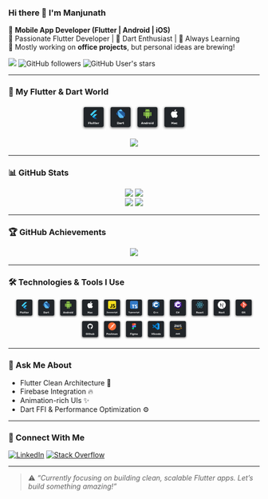 ### Hi there 👋 I'm Manjunath

📱 **Mobile App Developer (Flutter | Android | iOS)**  
🚀 Passionate Flutter Developer | 💙 Dart Enthusiast | 🧠 Always Learning  
💼 Mostly working on **office projects**, but personal ideas are brewing!

![](https://komarev.com/ghpvc/?username=mpmnath&color=green)
![GitHub followers](https://img.shields.io/github/followers/mpmnath?label=Follow&style=social)
![GitHub User's stars](https://img.shields.io/github/stars/mpmnath?affiliations=OWNER&style=social)

---

### 🧩 My Flutter & Dart World

<p align="center">
  <img src="./src/global/assets/icons/flutter.svg" height="50" alt="Flutter" />
  <img src="./src/global/assets/icons/dart.svg" height="50" alt="Dart" />
  <img src="./src/global/assets/icons/android.svg" height="50" alt="Android" />
  <img src="./src/global/assets/icons/mac.svg" height="50" alt="iOS" />
</p>

<p align="center">
  <img src="https://github-readme-stats.vercel.app/api/top-langs/?username=mpmnath&layout=compact&langs_count=6&theme=github_dark&hide=html,css,scss" />
</p>

---

### 📊 GitHub Stats

<div align="center">
  <img width="49%" src="http://github-profile-summary-cards.vercel.app/api/cards/stats?username=mpmnath&theme=github_dark" />
  <img width="49%" src="http://github-profile-summary-cards.vercel.app/api/cards/productive-time?username=mpmnath&theme=github_dark&utcOffset=2" />
</div>
<div align="center">
  <img width="49%" src="http://github-profile-summary-cards.vercel.app/api/cards/repos-per-language?username=mpmnath&theme=github_dark" />
  <img width="49%" src="http://github-profile-summary-cards.vercel.app/api/cards/most-commit-language?username=mpmnath&theme=github_dark" />
</div>

---

### 🏆 GitHub Achievements

<p align="center">
  <a href="https://github.com/mpmnath/github-profile-trophy">
    <img src="https://github-profile-trophy.vercel.app/?username=mpmnath&theme=onedark&column=4&margin-w=10&margin-h=15" />
  </a>
</p>

---

### 🛠️ Technologies & Tools I Use

<p align="center">
  <img src="./src/global/assets/icons/flutter.svg" alt="flutter" height="40" />
  <img src="./src/global/assets/icons/dart.svg" alt="dart" height="40" />
  <img src="./src/global/assets/icons/android.svg" alt="android" height="40" />
  <img src="./src/global/assets/icons/mac.svg" alt="ios" height="40" />
  <img src="./src/global/assets/icons/javascript.svg" alt="javascript" height="40" />
  <img src="./src/global/assets/icons/typescript.svg" alt="typescript" height="40" />
  <img src="./src/global/assets/icons/c++.svg" alt="c++" height="40" />
  <img src="./src/global/assets/icons/csharp.svg" alt="csharp" height="40" />
  <img src="./src/global/assets/icons/react.svg" alt="react" height="40" />
  <img src="./src/global/assets/icons/next.svg" alt="next" height="40" />
  <img src="./src/global/assets/icons/git.svg" alt="git" height="40" />
  <img src="./src/global/assets/icons/github.svg" alt="github" height="40" />
  <img src="./src/global/assets/icons/postman.svg" alt="postman" height="40" />
  <img src="./src/global/assets/icons/figma.svg" alt="figma" height="40" />
  <img src="./src/global/assets/icons/vscode.svg" alt="vscode" height="40" />
  <img src="./src/global/assets/icons/aws.svg" alt="aws" height="40" />
</p>

---

### 💬 Ask Me About

- Flutter Clean Architecture 🧼  
- Firebase Integration 🔥  
- Animation-rich UIs ✨  
- Dart FFI & Performance Optimization ⚙️  

---

### 🔗 Connect With Me

[![LinkedIn](https://img.shields.io/badge/LinkedIn-blue?style=for-the-badge&logo=linkedin&logoColor=white)](https://www.linkedin.com/in/manjunath95/)
[![Stack Overflow](https://img.shields.io/badge/StackOverflow-FE7A16?style=for-the-badge&logo=stack-overflow&logoColor=white)](https://stackoverflow.com/users/9930369/amateurcoder)

---

> ⚠️ _“Currently focusing on building clean, scalable Flutter apps. Let’s build something amazing!”_
